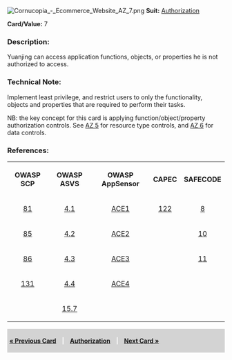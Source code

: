 ![Cornucopia_-_Ecommerce_Website_AZ_7.png](Cornucopia_-_Ecommerce_Website_AZ_7.png
"Cornucopia_-_Ecommerce_Website_AZ_7.png") **Suit:**
[Authorization](Cornucopia_-_Ecommerce_Website_-_AZ "wikilink")

**Card/Value:** 7

### Description:

Yuanjing can access application functions, objects, or properties he is
not authorized to access.

### Technical Note:

Implement least privilege, and restrict users to only the functionality,
objects and properties that are required to perform their tasks.

NB: the key concept for this card is applying function/object/property
authorization controls. See [AZ
5](Cornucopia_-_Ecommerce_Website_-_AZ_5 "wikilink") for resource type
controls, and [AZ 6](Cornucopia_-_Ecommerce_Website_-_AZ_6 "wikilink")
for data controls.

### References:

<table class="wikitable" style="text-align:center;">

<tr>

<th>

OWASP SCP

</th>

<th>

OWASP ASVS

</th>

<th>

OWASP AppSensor

</th>

<th>

CAPEC

</th>

<th>

SAFECODE

</th>

</tr>

<tr>

<td>

[81](OWASP_Secure_Coding_Practices_Checklist#81 "wikilink")

</td>

<td>

[4.1](OWASP_Application_Security_Verification_Standard#4.1 "wikilink")

</td>

<td>

[ACE1](AppSensor_DetectionPoints#ACE1 "wikilink")

</td>

<td>

[122](https://capec.mitre.org/data/definitions/122.html)

</td>

<td>

[8](SAFECode_Practical_Security_Stories#8 "wikilink")

</td>

</tr>

<tr>

<td>

[85](OWASP_Secure_Coding_Practices_Checklist#85 "wikilink")

</td>

<td>

[4.2](OWASP_Application_Security_Verification_Standard#4.2 "wikilink")

</td>

<td>

[ACE2](AppSensor_DetectionPoints#ACE2 "wikilink")

</td>

<td>

</td>

<td>

[10](SAFECode_Practical_Security_Stories#10 "wikilink")

</td>

</tr>

<tr>

<td>

[86](OWASP_Secure_Coding_Practices_Checklist#86 "wikilink")

</td>

<td>

[4.3](OWASP_Application_Security_Verification_Standard#4.3 "wikilink")

</td>

<td>

[ACE3](AppSensor_DetectionPoints#ACE3 "wikilink")

</td>

<td>

</td>

<td>

[11](SAFECode_Practical_Security_Stories#11 "wikilink")

</td>

</tr>

<tr>

<td>

[131](OWASP_Secure_Coding_Practices_Checklist#131 "wikilink")

</td>

<td>

[4.4](OWASP_Application_Security_Verification_Standard#4.4 "wikilink")

</td>

<td>

[ACE4](AppSensor_DetectionPoints#ACE4 "wikilink")

</td>

<td>

</td>

<td>

</td>

</tr>

<tr>

<td>

</td>

<td>

[15.7](OWASP_Application_Security_Verification_Standard#15.7 "wikilink")

</td>

<td>

</td>

<td>

</td>

<td>

</td>

</tr>

</table>

<div style="padding:5px;background:LightGray;color:White;font-weight:bold;">

[« Previous Card](Cornucopia_-_Ecommerce_Website_-_AZ_6 "wikilink")
<span style="padding-left:10px;padding-right:10px;"> |</span>
[Authorization](Cornucopia_-_Ecommerce_Website_-_AZ "wikilink")
<span style="padding-left:10px;padding-right:10px;"> |</span> [Next Card
»](Cornucopia_-_Ecommerce_Website_-_AZ_8 "wikilink")

</div>